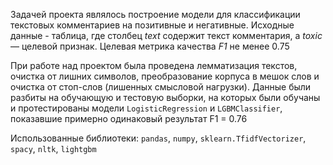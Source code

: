 Задачей проекта являлось построение модели для классификации текстовых комментариев на позитивные и негативные. Исходные данные - таблица, где столбец *text* содержит текст комментария, а *toxic* — целевой признак. Целевая метрика качества *F1* не менее 0.75

При работе над проектом была проведена лемматизация текстов, очистка от лишних символов, преобразование корпуса в мешок слов и очистка от стоп-слов (лишенных смысловой нагрузки). Данные были разбиты на обучающую и тестовую выборки, на которых были обучаны и протестированы модели `LogisticRegression` и `LGBMClassifier`, показавшие примерно одинаковый результат F1 = 0.76

Использованные библиотеки: `pandas`, `numpy`, `sklearn.TfidfVectorizer`, `spacy`, `nltk`, `lightgbm`
